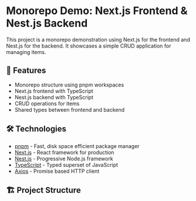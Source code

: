 # Monorepo Demo: Next.js Frontend & Nest.js Backend

This project is a monorepo demonstration using Next.js for the frontend and Nest.js for the backend. It showcases a simple CRUD application for managing items.

## 🚀 Features

- Monorepo structure using pnpm workspaces
- Next.js frontend with TypeScript
- Nest.js backend with TypeScript
- CRUD operations for items
- Shared types between frontend and backend

## 🛠️ Technologies

- [pnpm](https://pnpm.io/) - Fast, disk space efficient package manager
- [Next.js](https://nextjs.org/) - React framework for production
- [Nest.js](https://nestjs.com/) - Progressive Node.js framework
- [TypeScript](https://www.typescriptlang.org/) - Typed superset of JavaScript
- [Axios](https://axios-http.com/) - Promise based HTTP client

## 🏗️ Project Structure